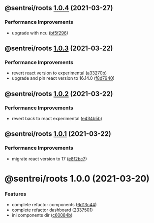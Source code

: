 ## @sentrei/roots [1.0.4](https://github.com/sentrei/sentrei/compare/@sentrei/roots@1.0.3...@sentrei/roots@1.0.4) (2021-03-27)

### Performance Improvements

- upgrade with ncu ([bf5f296](https://github.com/sentrei/sentrei/commit/bf5f2966fc9cb75294d2b3f2355081a86a06c14a))

## @sentrei/roots [1.0.3](https://github.com/sentrei/sentrei/compare/@sentrei/roots@1.0.2...@sentrei/roots@1.0.3) (2021-03-22)

### Performance Improvements

- revert react version to experimental ([a33270b](https://github.com/sentrei/sentrei/commit/a33270bc053426f7b53305eca7ebe6b4076668f5))
- upgrade and pin react version to 16.14.0 ([f8d7940](https://github.com/sentrei/sentrei/commit/f8d794076af5c20033436b4eeae4729e2237f75c))

## @sentrei/roots [1.0.2](https://github.com/sentrei/sentrei/compare/@sentrei/roots@1.0.1...@sentrei/roots@1.0.2) (2021-03-22)

### Performance Improvements

- revert back to react experimental ([e434b5b](https://github.com/sentrei/sentrei/commit/e434b5bf19e7021e5b325140fdfa948f3cb750b9))

## @sentrei/roots [1.0.1](https://github.com/sentrei/sentrei/compare/@sentrei/roots@1.0.0...@sentrei/roots@1.0.1) (2021-03-22)

### Performance Improvements

- migrate react version to 17 ([e8f2bc7](https://github.com/sentrei/sentrei/commit/e8f2bc7089f1b52d9126af309b37dc48080a4421))

# @sentrei/roots 1.0.0 (2021-03-20)

### Features

- complete refactor components ([6d13c44](https://github.com/sentrei/sentrei/commit/6d13c44e7b58c1eee353a7c3b9e71edfaa764096))
- complete refactor dashboard ([2337501](https://github.com/sentrei/sentrei/commit/2337501423d8770572c232c858fac71c0599327c))
- ini components dir ([c60084b](https://github.com/sentrei/sentrei/commit/c60084b60ab6692d851372080135e05a0490454a))
